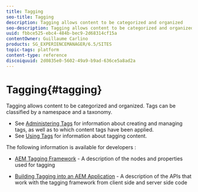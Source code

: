 ```yaml
---
title: Tagging
seo-title: Tagging
description: Tagging allows content to be categorized and organized
seo-description: Tagging allows content to be categorized and organized
uuid: fbbce525-ebc4-484b-bec9-2d68314cf15a
contentOwner: Guillaume Carlino
products: SG_EXPERIENCEMANAGER/6.5/SITES
topic-tags: platform
content-type: reference
discoiquuid: 2d0835e0-5602-49a9-b9ad-636ce5a8ad2a
---
```


# Tagging{#tagging}

Tagging allows content to be categorized and organized. Tags can be classified by a namespace and a taxonomy.

* See [Administering Tags](/help/sites-administering/tags.md) for information about creating and managing tags, as well as to which content tags have been applied.
* See [Using Tags](/help/sites-authoring/tags.md) for information about tagging content.

The following information is available for developers :

* [AEM Tagging Framework](/help/sites-developing/framework.md) - A description of the nodes and properties used for tagging

* [Building Tagging into an AEM Application](/help/sites-developing/building.md) - A description of the APIs that work with the tagging framework from client side and server side code